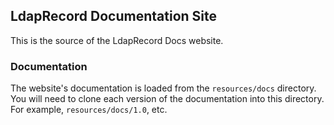 ## LdapRecord Documentation Site

This is the source of the LdapRecord Docs website.

### Documentation

The website's documentation is loaded from the `resources/docs` directory.
You will need to clone each version of the documentation into this directory.
For example, `resources/docs/1.0`, etc.
